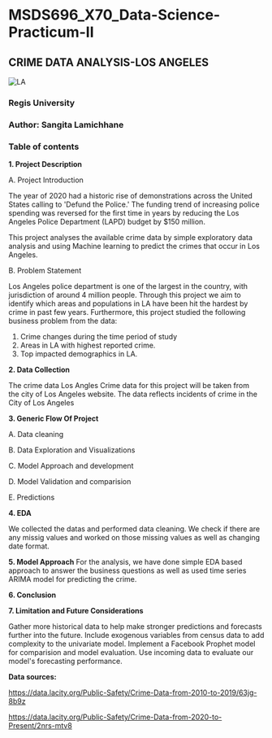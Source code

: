 # MSDS696_X70_Data-Science-Practicum-II

## CRIME DATA ANALYSIS-LOS ANGELES

![LA](https://user-images.githubusercontent.com/109038700/206540424-f08b1f3d-c7d2-4ad4-b768-d1594af751e6.jpeg)

### Regis University

### Author: Sangita Lamichhane

### Table of contents 

**1. Project Description**

  A. Project Introduction
  
The year of 2020 had a historic rise of demonstrations across the United States calling to 'Defund the Police.' The funding trend of increasing police spending was reversed for the first time in years by reducing the Los Angeles Police Department (LAPD) budget by $150 million.

This project analyses the available crime data by simple exploratory data analysis and using Machine learning to predict the crimes that occur in Los Angeles.


  B. Problem Statement
  
Los Angeles police department is one of the largest in the country, with jurisdiction of around 4 million people. Through this project we aim to identify which areas and populations in LA have been hit the hardest by crime in past few years. Furthermore, this project studied the following business problem from the data:
1. Crime changes during the time period of study
2. Areas in LA with highest reported crime.
3. Top impacted demographics in LA.


**2. Data Collection**

The crime data  Los Angles Crime data  for this project will be taken from the city of Los Angeles website.
The data reflects incidents of crime in the City of Los Angeles


**3. Generic Flow Of Project**

A. Data cleaning 

B. Data Exploration and Visualizations

C. Model Approach and development

D. Model Validation and comparision

E. Predictions

**4. EDA**

We collected the datas and performed data cleaning. We check if there are any missig values and worked on those missing values as well as changing date format.    
 
**5. Model Approach**
For the analysis, we have done simple EDA based approach to answer the business questions as well as used time series ARIMA model for predicting the crime. 

**6. Conclusion**





**7. Limitation and Future Considerations**

Gather more historical data to help make stronger predictions and forecasts further into the future.
Include exogenous variables from census data to add complexity to the univariate model.
Implement a Facebook Prophet model for comparision and model evaluation.
Use incoming data to evaluate our model's forecasting performance.

**Data sources:**

https://data.lacity.org/Public-Safety/Crime-Data-from-2010-to-2019/63jg-8b9z 

https://data.lacity.org/Public-Safety/Crime-Data-from-2020-to-Present/2nrs-mtv8
